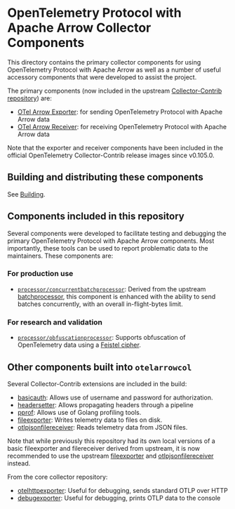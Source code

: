 # OpenTelemetry Protocol with Apache Arrow Collector Components

This directory contains the primary collector components for using
OpenTelemetry Protocol with Apache Arrow as well as a number of useful
accessory components that were developed to assist the project.

The primary components (now included in the upstream [Collector-Contrib repository][COLLECTORCONTRIB]) are:

- [OTel Arrow Exporter][ARROWEXPORTER]: for sending OpenTelemetry Protocol with Apache Arrow data
- [OTel Arrow Receiver][ARROWRECEIVER]: for receiving OpenTelemetry Protocol with Apache Arrow data

Note that the exporter and receiver components have been included in the official
OpenTelemetry Collector-Contrib release images since v0.105.0.

## Building and distributing these components

See [Building][BUILDING].

## Components included in this repository

Several components were developed to facilitate testing and debugging
the primary OpenTelemetry Protocol with Apache Arrow components.  Most
importantly, these tools can be used to report problematic data to the
maintainers.  These components are:

### For production use

- [`processor/concurrentbatchprocessor`][CONCURRENTBATCHPROCESSOR]:
  Derived from the upstream [batchprocessor][UPSTREAMBATCHPROCESSOR],
  this component is enhanced with the ability to send batches
  concurrently, with an overall in-flight-bytes limit.

### For research and validation

- [`processor/obfuscationprocessor`][OBFUSCATIONPROCESSOR]: Supports
  obfuscation of OpenTelemetry data using a [Feistel
  cipher](https://en.wikipedia.org/wiki/Feistel_cipher).

## Other components built into `otelarrowcol`

Several Collector-Contrib extensions are included in the build:

- [basicauth][BASICAUTHEXT]: Allows use of username and password for
  authorization.
- [headersetter][HEADERSETTEREXT]: Allows propagating headers through
  a pipeline
- [pprof][PPROFEXT]: Allows use of Golang profiling tools.
- [fileexporter][FILEEXPORTER]: Writes telemetry data to files on disk.
- [otlpjsonfilereceiver][FILERECEIVER]: Reads telemetry data from JSON files.

Note that while previously this repository had its own local versions of a basic fileexporter and filereceiver derived from upstream, it is now recommended to use the upstream [fileexporter][FILEEXPORTER] and [otlpjsonfilereceiver][FILERECEIVER] instead.

From the core collector repository:

- [otelhttpexporter][UPSTREAMHTTPOTLP]:  Useful for debugging, sends standard OTLP over HTTP
- [debugexporter][UPSTREAMDEBUG]:   Useful for debugging, prints OTLP data to the console

[BUILDING]: ./BUILDING.md
[COLLECTORCONTRIB]: https://github.com/open-telemetry/opentelemetry-collector-contrib
[ARROWEXPORTER]: https://github.com/open-telemetry/opentelemetry-collector-contrib/blob/main/exporter/otelarrowexporter/README.md
[ARROWRECEIVER]: https://github.com/open-telemetry/opentelemetry-collector-contrib/blob/main/receiver/otelarrowreceiver/README.md
[UPSTREAMBATCHPROCESSOR]: https://github.com/open-telemetry/opentelemetry-collector/blob/main/processor/batchprocessor/README.md
[CONCURRENTBATCHPROCESSOR]: ./processor/concurrentbatchprocessor/README.md
[OBFUSCATIONPROCESSOR]: ./processor/obfuscationprocessor/README.md
[FILEEXPORTER]: https://github.com/open-telemetry/opentelemetry-collector-contrib/blob/main/exporter/fileexporter/README.md
[FILERECEIVER]: https://github.com/open-telemetry/opentelemetry-collector-contrib/blob/main/receiver/otlpjsonfilereceiver/README.md
[BASICAUTHEXT]: https://github.com/open-telemetry/opentelemetry-collector-contrib/blob/main/extension/basicauthextension/README.md
[HEADERSETTEREXT]: https://github.com/open-telemetry/opentelemetry-collector-contrib/blob/main/extension/headerssetterextension/README.md
[PPROFEXT]: https://github.com/open-telemetry/opentelemetry-collector-contrib/blob/main/extension/pprofextension/README.md
[UPSTREAMHTTPOTLP]: https://github.com/open-telemetry/opentelemetry-collector/blob/main/exporter/otlphttpexporter/README.md
[UPSTREAMDEBUG]: https://github.com/open-telemetry/opentelemetry-collector/blob/main/exporter/debugexporter/README.md
[EXAMPLES]: ./examples/README.md
